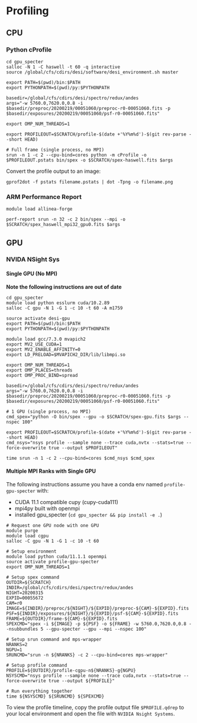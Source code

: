 # Profiling

## CPU 

### Python cProfile

```
cd gpu_specter
salloc -N 1 -C haswell -t 60 -q interactive
source /global/cfs/cdirs/desi/software/desi_environment.sh master

export PATH=$(pwd)/bin:$PATH
export PYTHONPATH=$(pwd)/py:$PYTHONPATH

basedir=/global/cfs/cdirs/desi/spectro/redux/andes
args="-w 5760.0,7620.0,0.8 -i $basedir/preproc/20200219/00051060/preproc-r0-00051060.fits -p $basedir/exposures/20200219/00051060/psf-r0-00051060.fits"

export OMP_NUM_THREADS=1

export PROFILEOUT=$SCRATCH/profile-$(date +'%Y%m%d')-$(git rev-parse --short HEAD)

# Full frame (single process, no MPI)
srun -n 1 -c 2 --cpu-bind=cores python -m cProfile -o $PROFILEOUT.pstats bin/spex -o $SCRATCH/spex-haswell.fits $args
```

Convert the profile output to an image:

```
gprof2dot -f pstats filename.pstats | dot -Tpng -o filename.png
```

### ARM Performance Report

```
module load allinea-forge

perf-report srun -n 32 -c 2 bin/spex --mpi -o $SCRATCH/spex_haswell_mpi32_gpu0.fits $args
```

## GPU

### NVIDA NSight Sys

#### Single GPU (No MPI)

**Note the following instructions are out of date**

```
cd gpu_specter
module load python esslurm cuda/10.2.89
salloc -C gpu -N 1 -G 1 -c 10 -t 60 -A m1759

source activate desi-gpu
export PATH=$(pwd)/bin:$PATH
export PYTHONPATH=$(pwd)/py:$PYTHONPATH

module load gcc/7.3.0 mvapich2
export MV2_USE_CUDA=1
export MV2_ENABLE_AFFINITY=0
export LD_PRELOAD=$MVAPICH2_DIR/lib/libmpi.so

export OMP_NUM_THREADS=1
export OMP_PLACES=threads
export OMP_PROC_BIND=spread

basedir=/global/cfs/cdirs/desi/spectro/redux/andes
args="-w 5760.0,7620.0,0.8 -i $basedir/preproc/20200219/00051060/preproc-r0-00051060.fits -p $basedir/exposures/20200219/00051060/psf-r0-00051060.fits"

# 1 GPU (single process, no MPI)
cmd_spex="python -O bin/spex --gpu -o $SCRATCH/spex-gpu.fits $args --nspec 100"

export PROFILEOUT=$SCRATCH/profile-$(date +'%Y%m%d')-$(git rev-parse --short HEAD)
cmd_nsys="nsys profile --sample none --trace cuda,nvtx --stats=true --force-overwrite true --output $PROFILEOUT"

time srun -n 1 -c 2 --cpu-bind=cores $cmd_nsys $cmd_spex
```

#### Multiple MPI Ranks with Single GPU

The following instructions assume you have a conda env named `profile-gpu-specter` with:
 * CUDA 11.1 compatible cupy (cupy-cuda111)
 * mpi4py built with openmpi
 * installed gpu_specter (`cd gpu_specter && pip install -e .`)

```
# Request one GPU node with one GPU
module purge
module load cgpu
salloc -C gpu -N 1 -G 1 -c 10 -t 60

# Setup environment
module load python cuda/11.1.1 openmpi
source activate profile-gpu-specter
export OMP_NUM_THREADS=1

# Setup spex command
OUTDIR=${SCRATCH}
INDIR=/global/cfs/cdirs/desi/spectro/redux/andes
NIGHT=20200315
EXPID=00055672
CAM=r0
IMAGE=${INDIR}/preproc/${NIGHT}/${EXPID}/preproc-${CAM}-${EXPID}.fits
PSF=${INDIR}/exposures/${NIGHT}/${EXPID}/psf-${CAM}-${EXPID}.fits
FRAME=${OUTDIR}/frame-${CAM}-${EXPID}.fits
SPEXCMD="spex -i ${IMAGE} -p ${PSF} -o ${FRAME} -w 5760.0,7620.0,0.8 --nsubbundles 5 --gpu-specter --gpu --mpi --nspec 100"

# Setup srun command and mps-wrapper
NRANKS=2
NGPU=1
SRUNCMD="srun -n ${NRANKS} -c 2 --cpu-bind=cores mps-wrapper"

# Setup profile command
PROFILE=${OUTDIR}/profile-cgpu-n${NRANKS}-g{NGPU}
NSYSCMD="nsys profile --sample none --trace cuda,nvtx --stats=true --force-overwrite true --output ${PROFILE}"

# Run everything together
time ${NSYSCMD} ${SRUNCMD} ${SPEXCMD}
```

To view the profile timeline, copy the profile output file `$PROFILE.qdrep` to your local environment and open the file with `NVIDIA Nsight Systems`.
